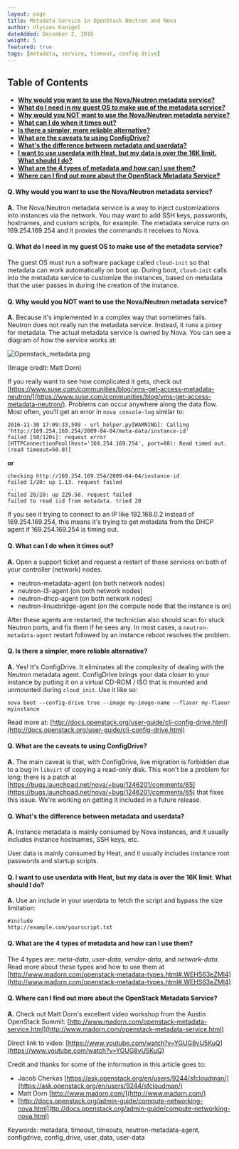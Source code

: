 ```yaml
---
layout: page
title: Metadata Service in OpenStack Neutron and Nova
author: Ulysses Kanigel
dateAdded: December 2, 2016
weight: 5
featured: true
tags: [metadata, service, timeout, config drive]
---
```

## Table of Contents
 * [**Why would you want to use the Nova/Neutron metadata service?**](#q-why-would-you-want-to-use-the-novaneutron-metadata-service)
 * [**What do I need in my guest OS to make use of the metadata service?**](#q-what-do-i-need-in-my-guest-os-to-make-use-of-the-metadata-service)
 * [**Why would you NOT want to use the Nova/Neutron metadata service?**](#q-why-would-you-not-want-to-use-the-novaneutron-metadata-service)
 * [**What can I do when it times out?**](#q-what-can-i-do-when-it-times-out)
 * [**Is there a simpler, more reliable alternative?**](#q-is-there-a-simpler-more-reliable-alternative)
 * [**What are the caveats to using ConfigDrive?**](#q-what-are-the-caveats-to-using-configdrive)
 * [**What's the difference between metadata and userdata?**](#q-whats-the-difference-between-metadata-and-userdata)
 * [**I want to use userdata with Heat, but my data is over the 16K limit. What should I do?**](#q-i-want-to-use-userdata-with-heat-but-my-data-is-over-the-16k-limit-what-should-i-do)
 * [**What are the 4 types of metadata and how can I use them?**](#q-what-are-the-4-types-of-metadata-and-how-can-i-use-them)
 * [**Where can I find out more about the OpenStack Metadata Service?**](#q-where-can-i-find-out-more-about-the-openstack-metadata-service)

#### Q. Why would you want to use the Nova/Neutron metadata service?

**A.** The Nova/Neutron metadata service is a way to inject customizations into instances via the network.  You may want to add SSH keys, passwords, hostnames, and custom scripts, for example.  The metadata service runs on 169.254.169.254 and it proxies the commands it receives to Nova.

#### Q. What do I need in my guest OS to make use of the metadata service?

The guest OS must run a software package called `cloud-init` so that metadata can work automatically on boot up. During boot, `cloud-init` calls into the metadata service to customize the instances, based on metadata that the user passes in during the creation of the instance.

#### Q. Why would you NOT want to use the Nova/Neutron metadata service?

**A.** Because it's implemented in a complex way that sometimes fails.  Neutron does not really run the metadata service.  Instead, it runs a proxy for metadata. The actual metadata service is owned by Nova.  You can see a diagram of how the service works at: 

![Openstack_metadata.png]({{site.baseurl}}/img/Openstack_metadata.png)

(Image credit: Matt Dorn)

If you really want to see how complicated it gets, check out [https://www.suse.com/communities/blog/vms-get-access-metadata-neutron/](https://www.suse.com/communities/blog/vms-get-access-metadata-neutron/). Problems can occur anywhere along the data flow. Most often, you'll get an error in `nova console-log` similar to:

```
2016-11-30 17:09:33,599 - url_helper.py[WARNING]: Calling 'http://169.254.169.254/2009-04-04/meta-data/instance-id'
failed [50/120s]: request error [HTTPConnectionPool(host='169.254.169.254', port=80): Read timed out.
(read timeout=50.0)]
```

**or**

```
checking http://169.254.169.254/2009-04-04/instance-id
failed 1/20: up 1.13. request failed
...
failed 20/20: up 229.58. request failed
failed to read iid from metadata. tried 20
```

If you see it trying to connect to an IP like 192.168.0.2 instead of 169.254.169.254, this means it's trying to get metadata from the DHCP agent if 169.254.169.254 is timing out.


#### Q. What can I do when it times out?

**A.** Open a support ticket and request a restart of these services on both of your controller (network) nodes.

 * neutron-metadata-agent (on both network nodes)
 * neutron-l3-agent (on both network nodes)
 * neutron-dhcp-agent (on both network nodes)
 * neutron-linuxbridge-agent (on the compute node that the instance is on)

After these agents are restarted, the technician also should scan for stuck Neutron ports, and fix them if he sees any.  In most cases, a `neutron-metadata-agent` restart followed by an instance reboot resolves the problem.

#### Q. Is there a simpler, more reliable alternative?

**A.** Yes!  It's ConfigDrive.  It eliminates all the complexity of dealing with the Neutron metadata agent.  ConfigDrive brings your data closer to your instance by putting it on a virtual CD-ROM / ISO that is mounted and unmounted during `cloud_init`.  Use it like so:

```
nova boot --config-drive true --image my-image-name --flavor my-flavor myinstance
```

Read more at: [http://docs.openstack.org/user-guide/cli-config-drive.html](http://docs.openstack.org/user-guide/cli-config-drive.html)

#### Q. What are the caveats to using ConfigDrive?

**A.** The main caveat is that, with ConfigDrive, live migration is forbidden due to a bug in `libvirt` of copying a read-only disk. This won't be a problem for long; there is a patch at [https://bugs.launchpad.net/nova/+bug/1246201/comments/65](https://bugs.launchpad.net/nova/+bug/1246201/comments/65) that fixes this issue. We're working on getting it included in a future release.

#### Q. What's the difference between metadata and userdata?

**A.** Instance metadata is mainly consumed by Nova instances, and it usually includes instance hostnames, SSH keys, etc.

User data is mainly consumed by Heat, and it usually includes instance root passwords and startup scripts.

#### Q. I want to use userdata with Heat, but my data is over the 16K limit. What should I do?

**A.** Use an include in your userdata to fetch the script and bypass the size limitation:

```
#include
http://example.com/yourscript.txt
```

#### Q. What are the 4 types of metadata and how can I use them?

The 4 types are: *meta-data*, *user-data*, *vendor-data*, and *network-data*.  Read more about these types and how to use them at [http://www.madorn.com/openstack-metadata-types.html#.WEHS63eZMl4](http://www.madorn.com/openstack-metadata-types.html#.WEHS63eZMl4)

#### Q. Where can I find out more about the OpenStack Metadata Service?

**A.** Check out Matt Dorn's excellent video workshop from the Austin OpenStack Summit: [http://www.madorn.com/openstack-metadata-service.html](http://www.madorn.com/openstack-metadata-service.html)

Direct link to video: [https://www.youtube.com/watch?v=YGUG8vU5KuQ](https://www.youtube.com/watch?v=YGUG8vU5KuQ)

Credit and thanks for some of the information in this article goes to:

 * Jacob Cherkas [https://ask.openstack.org/en/users/9244/sfcloudman/](https://ask.openstack.org/en/users/9244/sfcloudman/)
 * Matt Dorn [http://www.madorn.com/](http://www.madorn.com/)
 * [http://docs.openstack.org/admin-guide/compute-networking-nova.html](ttp://docs.openstack.org/admin-guide/compute-networking-nova.html)
 
Keywords: metadata, timeout, timeouts, neutron-metadata-agent, configdrive, config_drive, user_data, user-data
